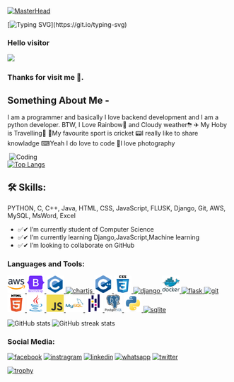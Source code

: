 
[![MasterHead](https://cdnb.artstation.com/p/assets/images/images/019/824/455/original/jindrich-stejskal-astral-scene-v1-final.gif?1565159758)](https://rishavchanda.io)



[![Typing SVG](https://readme-typing-svg.herokuapp.com?font=Poppins+Daughter&color=FFFFFF&size=30&lines=Assalamualaikum;Hey!+It's+Ashiq!;I+Do+Backend+Development...;I+work+with+Python-Flusk;And+I'm+a+student+of+CS...)](https://git.io/typing-svg)




### Hello visitor

<img src="https://profile-counter.glitch.me/emhash/count.svg">

### Thanks for visit me 🙂.

## Something About Me -
I am a programmer and basically I love backend development and I am a python developer. BTW,
I Love Rainbow🌈 and Cloudy weather⛈
✈ My Hoby is Travelling🚗
🏏My favourite sport is cricket
📟I really like to share knowladge
⌨Yeah I do love to code
📸I love photography



<img align="right" alt="Coding" width="500" src="https://github.com/emhash/emhash/blob/main/em%23/emhash__GIF.gif">



[![Top Langs](https://github-readme-stats.vercel.app/api/top-langs/?username=emhash)](https://github.com/anuraghazra/github-readme-stats)



## 🛠 Skills: 
PYTHON, C, C++, Java, HTML, CSS, JavaScript, FLUSK, Django, Git, AWS, MySQL, MsWord, Excel

- ✅✔ I’m currently student of Computer Science
- ✅✔ I’m currently learning Django,JavaScript,Machine learning
- ✅✔ I’m looking to collaborate on GitHub 


<h3 align="left">Languages and Tools:</h3>
<p align="left"> <a href="https://aws.amazon.com" target="_blank" rel="noreferrer"> <img src="https://raw.githubusercontent.com/devicons/devicon/master/icons/amazonwebservices/amazonwebservices-original-wordmark.svg" alt="aws" width="40" height="40"/> </a> <a href="https://getbootstrap.com" target="_blank" rel="noreferrer"> <img src="https://raw.githubusercontent.com/devicons/devicon/master/icons/bootstrap/bootstrap-plain-wordmark.svg" alt="bootstrap" width="40" height="40"/> </a> <a href="https://www.cprogramming.com/" target="_blank" rel="noreferrer"> <img src="https://raw.githubusercontent.com/devicons/devicon/master/icons/c/c-original.svg" alt="c" width="40" height="40"/> </a> <a href="https://www.chartjs.org" target="_blank" rel="noreferrer"> <img src="https://www.chartjs.org/media/logo-title.svg" alt="chartjs" width="40" height="40"/> </a> <a href="https://www.w3schools.com/cpp/" target="_blank" rel="noreferrer"> <img src="https://raw.githubusercontent.com/devicons/devicon/master/icons/cplusplus/cplusplus-original.svg" alt="cplusplus" width="40" height="40"/> </a> <a href="https://www.w3schools.com/css/" target="_blank" rel="noreferrer"> <img src="https://raw.githubusercontent.com/devicons/devicon/master/icons/css3/css3-original-wordmark.svg" alt="css3" width="40" height="40"/> </a> <a href="https://www.djangoproject.com/" target="_blank" rel="noreferrer"> <img src="https://cdn.worldvectorlogo.com/logos/django.svg" alt="django" width="40" height="40"/> </a> <a href="https://www.docker.com/" target="_blank" rel="noreferrer"> <img src="https://raw.githubusercontent.com/devicons/devicon/master/icons/docker/docker-original-wordmark.svg" alt="docker" width="40" height="40"/> </a> <a href="https://flask.palletsprojects.com/" target="_blank" rel="noreferrer"> <img src="https://www.vectorlogo.zone/logos/pocoo_flask/pocoo_flask-icon.svg" alt="flask" width="40" height="40"/> </a> <a href="https://git-scm.com/" target="_blank" rel="noreferrer"> <img src="https://www.vectorlogo.zone/logos/git-scm/git-scm-icon.svg" alt="git" width="40" height="40"/> </a> <a href="https://www.w3.org/html/" target="_blank" rel="noreferrer"> <img src="https://raw.githubusercontent.com/devicons/devicon/master/icons/html5/html5-original-wordmark.svg" alt="html5" width="40" height="40"/> </a> <a href="https://www.java.com" target="_blank" rel="noreferrer"> <img src="https://raw.githubusercontent.com/devicons/devicon/master/icons/java/java-original.svg" alt="java" width="40" height="40"/> </a> <a href="https://developer.mozilla.org/en-US/docs/Web/JavaScript" target="_blank" rel="noreferrer"> <img src="https://raw.githubusercontent.com/devicons/devicon/master/icons/javascript/javascript-original.svg" alt="javascript" width="40" height="40"/> </a> <a href="https://www.mysql.com/" target="_blank" rel="noreferrer"> <img src="https://raw.githubusercontent.com/devicons/devicon/master/icons/mysql/mysql-original-wordmark.svg" alt="mysql" width="40" height="40"/> </a> <a href="https://pandas.pydata.org/" target="_blank" rel="noreferrer"> <img src="https://raw.githubusercontent.com/devicons/devicon/2ae2a900d2f041da66e950e4d48052658d850630/icons/pandas/pandas-original.svg" alt="pandas" width="40" height="40"/> </a> <a href="https://www.postgresql.org" target="_blank" rel="noreferrer"> <img src="https://raw.githubusercontent.com/devicons/devicon/master/icons/postgresql/postgresql-original-wordmark.svg" alt="postgresql" width="40" height="40"/> </a> <a href="https://www.python.org" target="_blank" rel="noreferrer"> <img src="https://raw.githubusercontent.com/devicons/devicon/master/icons/python/python-original.svg" alt="python" width="40" height="40"/> </a> <a href="https://www.sqlite.org/" target="_blank" rel="noreferrer"> <img src="https://www.vectorlogo.zone/logos/sqlite/sqlite-icon.svg" alt="sqlite" width="40" height="40"/> </a> </p>


![GitHub stats](https://github-readme-stats.vercel.app/api?username=emhash&show_icons=true) 
![GitHub streak stats](https://streak-stats.demolab.com/?user=emhash)  


<h3 align="left">Social Media:</h3>

[<img src='https://www.svgrepo.com/show/475647/facebook-color.svg' alt='facebook' height='40'>](https://www.facebook.com/E.H.Ashiq)
[<img src='https://www.svgrepo.com/show/452229/instagram-1.svg' alt='instragram' height='40'>](https://www.instagram.com/md.e.h.ashiq/)
[<img src='https://www.svgrepo.com/show/382726/linkedin-linked-in.svg' alt='linkedin' height='40'>](https://www.linkedin.com/in/emhash/)
[<img src='https://www.svgrepo.com/show/349563/whatsapp.svg' alt='whatsapp' height='40'>](https://wa.me/8801610960031)
[<img src='https://www.svgrepo.com/show/452123/twitter.svg' alt='twitter' height='40'>](https://twitter.com/emhash__)

[![trophy](https://github-profile-trophy.vercel.app/?username=emhash)](https://github.com/ryo-ma/github-profile-trophy)
